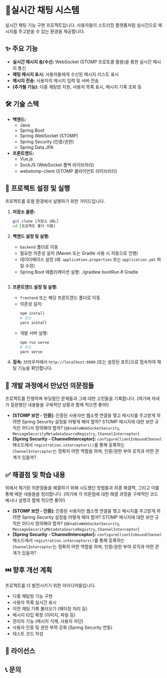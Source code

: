 # 🚀실시간 채팅 시스템

실시간 채팅 기능 구현 프로젝트입니다. 사용자들이 스트리밍 플랫폼처럼 실시간으로 메시지를 주고받을 수 있는 환경을 제공합니다.

## ✨ 주요 기능

*   **실시간 메시지 송/수신:** WebSocket (STOMP 프로토콜 활용)을 통한 실시간 메시지 통신
*   **채팅 메시지 표시:** 사용자들에게 수신된 메시지 리스트 표시
*   **메시지 전송:** 사용자의 메시지 입력 및 서버 전송
*   **(추가될 기능):** 다중 채팅방 지원, 사용자 목록 표시, 메시지 기록 조회 등

## 🛠️ 기술 스택

*   **백엔드:**
    *   Java
    *   Spring Boot
    *   Spring WebSocket (STOMP)
    *   Spring Security (인증/권한)
    *   Spring Data JPA
*   **프론트엔드:**
    *   Vue.js
    *   SockJS (WebSocket 폴백 라이브러리)
    *   webstomp-client (STOMP 클라이언트 라이브러리)
    

## 🚦 프로젝트 설정 및 실행

프로젝트를 로컬 환경에서 실행하기 위한 가이드입니다.

1.  **저장소 클론:**
    ```bash
    git clone [저장소 URL]
    cd [프로젝트 폴더 이름]
    ```

2.  **백엔드 설정 및 실행:**
    *   `backend` 폴더로 이동
    *   필요한 의존성 설치 (Maven 또는 Gradle 사용 시 자동으로 진행)
    *   데이터베이스 설정 (예: `application.properties` 또는 `application.yml` 파일 수정)
    *   Spring Boot 애플리케이션 실행:
        ./gradlew bootRun # Gradle
        ```

3.  **프론트엔드 설정 및 실행:**
    *   `frontend` 또는 해당 프론트엔드 폴더로 이동
    *   의존성 설치:
        ```bash
        npm install
        # 또는
        yarn install
        ```
    *   개발 서버 실행:
        ```bash
        npm run serve
        # 또는
        yarn serve
        ```

4.  **접속:** 브라우저에서 `http://localhost:8080` (또는 설정된 포트)으로 접속하여 채팅 기능을 확인합니다.

## 🤔 개발 과정에서 만났던 의문점들

프로젝트를 진행하며 부딪혔던 문제들과 그에 대한 고민들을 기록합니다. (여기에 자네가 질문했던 내용들을 구체적인 상황과 함께 적으면 좋아!)

*   **[STOMP 보안 - 인증]:** 인증된 사용자만 웹소켓 연결을 맺고 메시지를 주고받게 하려면 Spring Security 설정을 어떻게 해야 할까? STOMP 메시지에 대한 보안 규칙은 어디서 정의해야 할까? (`@EnableWebSocketSecurity`, `MessageSecurityMetadataSourceRegistry`, `ChannelInterceptor`)
*   **[Spring Security - ChannelInterceptor]:** `configureClientInboundChannel` 메소드에서 `registration.interceptors()`를 통해 등록하는 `ChannelInterceptor`는 정확히 어떤 역할을 하며, 인증/권한 부여 로직과 어떤 관계가 있을까?


## ✅ 해결점 및 학습 내용

위에서 제기된 의문점들을 해결하기 위해 시도했던 방법들과 최종 해결책, 그리고 이를 통해 배운 내용들을 정리합니다. (여기에 각 의문점에 대한 해결 과정을 구체적인 코드 예시나 설명과 함께 적으면 좋아!)
*   **[STOMP 보안 - 인증]:** 인증된 사용자만 웹소켓 연결을 맺고 메시지를 주고받게 하려면 Spring Security 설정을 어떻게 해야 할까? STOMP 메시지에 대한 보안 규칙은 어디서 정의해야 할까? (`@EnableWebSocketSecurity`, `MessageSecurityMetadataSourceRegistry`, `ChannelInterceptor`)
*   **[Spring Security - ChannelInterceptor]:** `configureClientInboundChannel` 메소드에서 `registration.interceptors()`를 통해 등록하는 `ChannelInterceptor`는 정확히 어떤 역할을 하며, 인증/권한 부여 로직과 어떤 관계가 있을까?

## ⏭️ 향후 개선 계획

프로젝트를 더 발전시키기 위한 아이디어들입니다.

*   다중 채팅방 기능 구현
*   사용자 목록 실시간 표시
*   이전 채팅 기록 불러오기 (페이징 처리 등)
*   메시지 타입 확장 (이미지, 파일 등)
*   관리자 기능 (메시지 삭제, 사용자 차단)
*   사용자 인증 및 권한 부여 강화 (Spring Security 연동)
*   테스트 코드 작성

## 📄 라이선스


## 📞 문의


